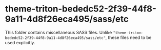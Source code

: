 # theme-triton-bededc52-2f39-44f8-9a11-4d8f26eca495/sass/etc

This folder contains miscellaneous SASS files. Unlike `"theme-triton-bededc52-2f39-44f8-9a11-4d8f26eca495/sass/etc"`, these files
need to be used explicitly.
